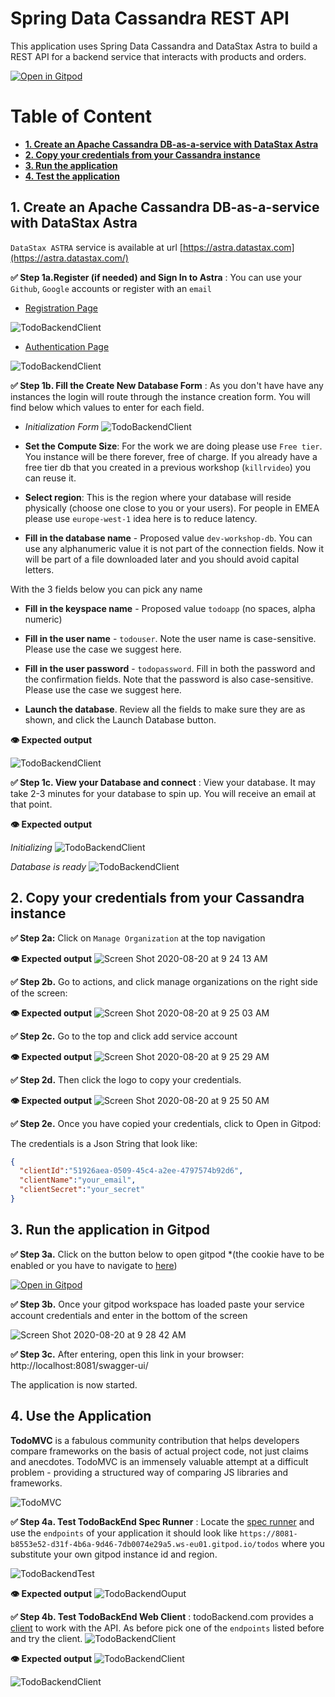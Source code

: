 # Spring Data Cassandra REST API

This application uses Spring Data Cassandra and DataStax Astra to build a REST API for a backend service that interacts with products and orders.

[![Open in Gitpod](https://gitpod.io/button/open-in-gitpod.svg)](https://gitpod.io/from-referrer)

# Table of Content
- **[1. Create an Apache Cassandra DB-as-a-service with DataStax Astra](#1-create-an-apache-cassandra-db-as-a-service-with-datastax-astra)**
- **[2. Copy your credentials from your Cassandra instance](#2-copy-your-credentials-from-your-cassandra-instance)**
- **[3. Run the application](#3-run-the-application-in-gitpod)**
- **[4. Test the application](#4-use-the-application)**

## 1. Create an Apache Cassandra DB-as-a-service with DataStax Astra

`DataStax ASTRA` service is available at url [https://astra.datastax.com](https://astra.datastax.com/)

**✅ Step 1a.Register (if needed) and Sign In to Astra** : You can use your `Github`, `Google` accounts or register with an `email`

- [Registration Page](https://astra.datastax.com/register)

![TodoBackendClient](https://github.com/DataStax-Academy/microservices-java-workshop-online/blob/master/z-materials/images/astra-create-register.png?raw=true)

- [Authentication Page](https://astra.datastax.com/)

![TodoBackendClient](https://github.com/DataStax-Academy/microservices-java-workshop-online/blob/master/z-materials/images/astra-create-login.png?raw=true)


**✅ Step 1b. Fill the Create New Database Form** : As you don't have have any instances the login will route through the instance creation form. You will find below which values to enter for each field.

- *Initialization Form*
![TodoBackendClient](https://github.com/DataStax-Academy/microservices-java-workshop-online/blob/master/z-materials/images/astra-create-2.png?raw=true)

- **Set the Compute Size**: For the work we are doing please use `Free tier`. You instance will be there forever, free of charge. If you already have a free tier db that you created in a previous workshop (`killrvideo`) you can reuse it.

- **Select region**: This is the region where your database will reside physically (choose one close to you or your users). For people in EMEA please use `europe-west-1` idea here is to reduce latency.

- **Fill in the database name** - Proposed value `dev-workshop-db`. You can use any alphanumeric value it is not part of the connection fields. Now it will be part of a file downloaded later and you should avoid capital letters.

With the 3 fields below you can pick any name

- **Fill in the keyspace name** - Proposed value `todoapp` (no spaces, alpha numeric)

- **Fill in the user name** - `todouser`. Note the user name is case-sensitive. Please use the case we suggest here.

- **Fill in the user password** - `todopassword`. Fill in both the password and the confirmation fields. Note that the password is also case-sensitive. Please use the case we suggest here.

- **Launch the database**. Review all the fields to make sure they are as shown, and click the Launch Database button.

**👁️ Expected output**

![TodoBackendClient](https://github.com/DataStax-Academy/microservices-java-workshop-online/blob/master/z-materials/images/astra-create-3.png?raw=true)

**✅ Step 1c. View your Database and connect** : View your database. It may take 2-3 minutes for your database to spin up. You will receive an email at that point.

**👁️ Expected output**

*Initializing*
![TodoBackendClient](https://github.com/DataStax-Academy/microservices-java-workshop-online/blob/master/z-materials/images/astra-create-4.png?raw=true)

*Database is ready*
![TodoBackendClient](https://github.com/DataStax-Academy/microservices-java-workshop-online/blob/master/z-materials/images/astra-create-5.png?raw=true)

## 2. Copy your credentials from your Cassandra instance

**✅ Step 2a:** Click on `Manage Organization`  at the top navigation

**👁️ Expected output**
![Screen Shot 2020-08-20 at 9 24 13 AM](https://user-images.githubusercontent.com/69874632/90799837-a5ba2d80-e2c8-11ea-8104-35ef6c0723ef.png)
  
**✅ Step 2b.** Go to actions, and click manage organizations on the right side of the screen: 

**👁️ Expected output**
![Screen Shot 2020-08-20 at 9 25 03 AM](https://user-images.githubusercontent.com/69874632/90801603-faf73e80-e2ca-11ea-8bab-dc82baf0c4ae.png)
   
**✅ Step 2c.** Go to the top and click add service account

**👁️ Expected output**
![Screen Shot 2020-08-20 at 9 25 29 AM](https://user-images.githubusercontent.com/69874632/90801716-1cf0c100-e2cb-11ea-938b-85709cad8ce0.png)

**✅ Step 2d.** Then click the logo to copy your credentials. 

**👁️ Expected output**
![Screen Shot 2020-08-20 at 9 25 50 AM](https://user-images.githubusercontent.com/69874632/90801796-3560db80-e2cb-11ea-8c1d-4387ca9809a4.png)

**✅ Step 2e.** Once you have copied your credentials, click to Open in Gitpod:

The credentials is a Json String that look like:
```json
{ 
  "clientId":"51926aea-0509-45c4-a2ee-4797574b92d6",
  "clientName":"your_email",
  "clientSecret":"your_secret"
}
```

## 3. Run the application in Gitpod

**✅ Step 3a.** Click on the button below to open gitpod *(the cookie have to be enabled or you have to navigate to [here](https://gitpod.io/#https://github.com/DataStax-Examples/spring-data-starter))

[![Open in Gitpod](https://gitpod.io/button/open-in-gitpod.svg)](https://gitpod.io/from-referrer)

**✅ Step 3b.** Once your gitpod workspace has loaded paste your service account credentials and enter in the bottom of the screen 

![Screen Shot 2020-08-20 at 9 28 42 AM](https://user-images.githubusercontent.com/69874632/90801910-5e816c00-e2cb-11ea-874b-fb64ee7a26ae.png)

**✅ Step 3c.**  After entering, open this link in your browser: http://localhost:8081/swagger-ui/

The application is now started.

## 4. Use the Application 

**TodoMVC** is a fabulous community contribution that helps developers compare frameworks on the basis of actual project code, not just claims and anecdotes. TodoMVC is an immensely valuable attempt at a difficult problem - providing a structured way of comparing JS libraries and frameworks.

![TodoMVC](https://github.com/DataStax-Academy/microservices-java-workshop-online/blob/master/z-materials/images/todomvc.png?raw=true)

**✅ Step 4a. Test TodoBackEnd Spec Runner** : Locate the [spec runner](https://www.todobackend.com/specs/index.html) and use the `endpoints` of your application it should look like `https://8081-b8553e52-d31f-4b6a-9d46-7db0074e29a5.ws-eu01.gitpod.io/todos` where you substitute your own gitpod instance id and region.

![TodoBackendTest](https://github.com/DataStax-Academy/microservices-java-workshop-online/blob/master/z-materials/images/todobackend-runtest.png?raw=true)

**👁️ Expected output**
![TodoBackendOuput](https://github.com/DataStax-Academy/microservices-java-workshop-online/blob/master/z-materials/images/todobackend-output-host.png?raw=true)


**✅ Step 4b. Test TodoBackEnd Web Client** : todoBackend.com provides a [client](https://www.todobackend.com/client/index.html) to work with the API. As before pick one of the `endpoints` listed before and try the client.
![TodoBackendClient](https://github.com/DataStax-Academy/microservices-java-workshop-online/blob/master/z-materials/images/todobackend-runclient.png?raw=true)

**👁️ Expected output**
![TodoBackendClient](https://github.com/DataStax-Academy/microservices-java-workshop-online/blob/master/z-materials/images/todobackend-output-client.png?raw=true)

![TodoBackendClient](https://github.com/DataStax-Academy/microservices-java-workshop-online/blob/master/z-materials/images/welldone.jpg?raw=true)

